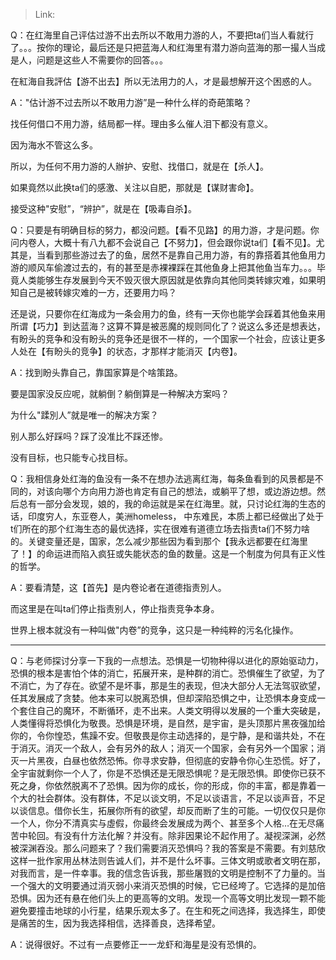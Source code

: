 > Link: 

Q：在红海里自己评估过游不出去所以不敢用力游的人，不要把ta们当人看就行了。。。按你的理论，最后还是只把蓝海人和红海里有潜力游向蓝海的那一撮人当成是人，问题是这些人不需要你的回答。。。

在紅海自我評估【游不出去】所以无法用力的人，オ是最想解开这个困惑的人。

A："估计游不过去所以不敢用力游”是一种什么样的奇葩策略？

找任何借口不用力游，结局都一样。理由多么催人泪下都没有意义。

因为海水不管这么多。

所以，为任何不用力游的人辦护、安慰、找借口，就是在【杀人】。

如果竟然以此换ta们的感激、关注以自肥，那就是【谋财害命】。

接受这种"安慰”，“辨护”，就是在【吸毒自杀】。

Q：只要是有明确目标的努力，都没问题。【看不见路】的用力游，才是问题。你问内卷人，大概十有八九都不会说自己【不努力】，但会跟你说ta们【看不见】。尤其是，当看到那些游过去了的鱼，居然不是靠自己用力游，有的靠搭着其他鱼用力游的顺风车偷渡过去的，有的甚至是赤裸裸踩在其他鱼身上把其他鱼当车力。。。毕竟人类能够生存发展到今天不毁灭很大原因就是依靠向其他同类转嫁灾难，如果明知自己是被转嫁灾难的一方，还要用力吗？

还是说，只要你在红海成为一条会用力的鱼，终有一天你也能学会踩着其他鱼来用所谓【巧力】到达蓝海？这算不算是被恶魔的规则同化了？说这么多还是想表达，有盼头的竞争和没有盼头的竞争还是很不一样的，一个国家一个社会，应该让更多人处在【有盼头的竞争】的状态，才那样才能消灭【内卷】。

A：找到盼头靠自己，靠国家算是个啥策路。

要是国家没反应呢，就躺倒？躺倒算是一种解决方案吗？

为什么"蹂別人”就是唯一的解决方案？

别人那么好踩吗？踩了没准比不踩还惨。

没有目标，也只能专心找目标。

Q：我相信身处红海的鱼没有一条不在想办法逃离红海，每条鱼看到的风景都是不同的，对该向哪个方向用力游也肯定有自己的想法，或躺平了想，或边游边想。然后总有一部分会发现，娘的，我的命运就是呆在红海里。就，只讨论红海的生态的话，印度穷人，东亚卷人，美洲homeless， 中东难民，本质上都已经做出了处于t们所在的那个红海生态的最优选择，实在很难有道德立场去指责ta们不努力啥的。关键变量还是，国家，怎么减少那些因为看到那个【我永远都要在红海里了！】的命运进而陷入疯狂或失能状态的鱼的数量。这是一个制度为何具有正义性的哲学。

A：要看清楚，这【首先】是内卷论者在道德指责別人。

而这里是在叫ta们停止指责别人，停止指责竞争本身。

世界上根本就没有一种叫做"内卷”的竞争，这只是一种纯粹的污名化操作。

---

Q：与老师探讨分享一下我的一点想法。恐惧是一切物种得以进化的原始驱动力，恐惧的根本是害怕个体的消亡，拓展开来，是种群的消亡。恐惧催生了欲望，为了不消亡，为了存在。欲望不是坏事，那是生的表现，但决大部分人无法驾驭欲望，任其发展成了贪婪。他本来可以脱离恐惧，但却深陷恐惧之中，让恐惧本身变成一个套住自己的魔环，不断循环，走不出来。人类文明得以发展的一个重大突破是，人类懂得将恐惧化为敬畏。恐惧是环境，是自然，是宇宙，是头顶那片黑夜强加给你的，令你惶恐，焦躁不安。但敬畏是你主动选择的，是宁静，是和谐共处，不在于消灭。消灭一个敌人，会有另外的敌人；消灭一个国家，会有另外一个国家；消灭一片黑夜，白昼也依然恐怖。你寻求安静，但彻底的安静令你心生恐慌。好了，全宇宙就剩你一个人了，你是不恐惧还是无限恐惧呢？是无限恐惧。即使你已获不死之身，你依然脱离不了恐惧。因为你的成长，你的形成，你的丰富，都是靠着一个大的社会群体。没有群体，不足以谈文明，不足以谈语言，不足以谈声音，不足以谈信息。借你长生，拓展你所有的欲望，却反而断了生的可能。一切仅仅只是你一个人，你分不清真实与虛假，你最终会发展成为两个、甚至多个人格…在无尽痛苦中轮回。有没有什方法化解？并没有。除非因果论不起作用了。凝视深渊，必然被深渊吞没。那么问题来了？我们需要消灭恐惧吗？我的答案是不需要。有刘慈欣这样一批作家用丛林法则告诚人们，并不是什么坏事。三体文明或歌者文明在那，对我而言，是一件幸事。我的信念告诉我，那些屠戮的文明是控制不了力量的。当一个强大的文明要通过消灭弱小来消灭恐惧的时候，它已经垮了。它选择的是加倍恐惧。因为还有悬在他们头上的更高等的文明。发现一个高等文明比发现一颗不能避免要撞击地球的小行星，结果乐观太多了。在生和死之间选择，我选择生，即使是痛苦的生，因为我选择相信，选择善良，选择希望。

A：说得很好。不过有一点要修正一一龙虾和海星是没有恐惧的。